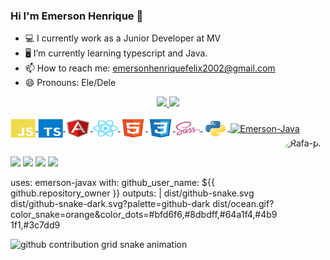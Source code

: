 ### Hi I'm Emerson Henrique 👋


- 💻  I currently work as a Junior Developer at MV
- 🖥️ I’m currently learning typescript and Java.
- 📫 How to reach me: emersonhenriquefelix2002@gmail.com
- 😄 Pronouns: Ele/Dele

<div align="center">
  <a href="https://github.com/Emerson-javax">
  <img height="180em" src="https://github-readme-stats.vercel.app/api?username=emerson-javax&show_icons=true&theme=dracula&include_all_commits=true&count_private=true"/>
  <img height="180em" src="https://github-readme-stats.vercel.app/api/top-langs/?username=emerson-javax&layout=compact&langs_count=7&theme=dracula"/>
</div>

<div style="display: inline_block"><br>
  <img align="center" alt="Emerson-Js" height="30" width="40" src="https://raw.githubusercontent.com/devicons/devicon/master/icons/javascript/javascript-plain.svg">
  <img align="center" alt="Emerson-Ts" height="30" width="40" src="https://raw.githubusercontent.com/devicons/devicon/master/icons/typescript/typescript-plain.svg">
  <img align="center" alt="Emerson-Angular" height="30" width="40" src="https://raw.githubusercontent.com/devicons/devicon/master/icons/angularjs/angularjs-original.svg">
  <img align="center" alt="Emerson-React" height="30" width="40" src="https://raw.githubusercontent.com/devicons/devicon/master/icons/react/react-original.svg">
  <img align="center" alt="Emerson-HTML" height="30" width="40" src="https://raw.githubusercontent.com/devicons/devicon/master/icons/html5/html5-original.svg">
  <img align="center" alt="Emerson-CSS" height="30" width="40" src="https://raw.githubusercontent.com/devicons/devicon/master/icons/css3/css3-original.svg">
  <img align="center" alt="Emerson-Sass" height="30" width="40" src="https://raw.githubusercontent.com/devicons/devicon/master/icons/sass/sass-original.svg">
  <img align="center" alt="Emerson-Python" height="30" width="40" src="https://raw.githubusercontent.com/devicons/devicon/master/icons/python/python-original.svg">
  <img align="center" alt="Emerson-Java" height="30" width="40" src="https://cdn.jsdelivr.net/gh/devicons/devicon/icons/java/java-original-wordmark.svg">
  <img align="right" alt="Rafa-pic" height="150" style="border-radius:50px;" src="https://media3.giphy.com/media/Wn74RUT0vjnoU98Hnt/200w.webp?cid=ecf05e47114gflow7a5ojqr57w867o63buep3zzm7cgtzjwv&rid=200w.webp&ct=g">
</div>

##

<div>
  <a href="https://instagram.com/emerson.jsp" target="_blank"><img src="https://img.shields.io/badge/-Instagram-%23E4405F?style=for-the-badge&logo=instagram&logoColor=white" target="_blank"></a>
 <a href="" target="_blank"><img src="https://img.shields.io/badge/Discord-7289DA?style=for-the-badge&logo=discord&logoColor=white" target="_blank"></a> 
  <a href = "mailto:emersonhenriquefelix2002@gmail.com"><img src="https://img.shields.io/badge/-Gmail-%23333?style=for-the-badge&logo=gmail&logoColor=white" target="_blank"></a>
  <a href="https://www.linkedin.com/in/emersonhenr/" target="_blank"><img src="https://img.shields.io/badge/-LinkedIn-%230077B5?style=for-the-badge&logo=linkedin&logoColor=white" target="_blank"></a> 

  uses: emerson-javax
  with:
  github_user_name: ${{ github.repository_owner }}
  outputs: |
    dist/github-snake.svg
    dist/github-snake-dark.svg?palette=github-dark
    dist/ocean.gif?color_snake=orange&color_dots=#bfd6f6,#8dbdff,#64a1f4,#4b91f1,#3c7dd9

  <picture>
  <source
    media="(prefers-color-scheme: dark)"
    srcset="https://raw.githubusercontent.com/platane/snk/output/github-contribution-grid-snake-dark.svg"
  />
  <img
    alt="github contribution grid snake animation"
    src="[https://raw.githubusercontent.com/emerson-javax/snk/output/github-contribution-grid-snake.svg]"
  />
</picture>

</div>
